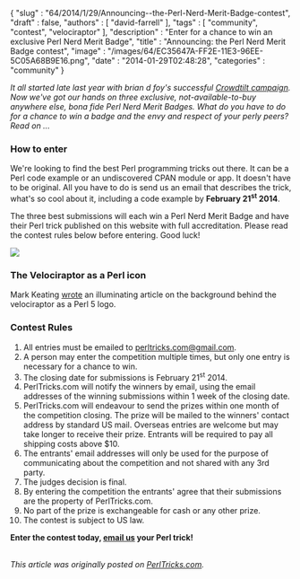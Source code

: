 {
   "slug" : "64/2014/1/29/Announcing--the-Perl-Nerd-Merit-Badge-contest",
   "draft" : false,
   "authors" : [
      "david-farrell"
   ],
   "tags" : [
      "community",
      "contest",
      "velociraptor"
   ],
   "description" : "Enter for a chance to win an exclusive Perl Nerd Merit Badge",
   "title" : "Announcing: the Perl Nerd Merit Badge contest",
   "image" : "/images/64/EC35647A-FF2E-11E3-96EE-5C05A68B9E16.png",
   "date" : "2014-01-29T02:48:28",
   "categories" : "community"
}


*It all started late last year with brian d foy's successful [Crowdtilt campaign](https://www.crowdtilt.com/campaigns/make-perl-nerd-merit-badges). Now we've got our hands on three exclusive, not-available-to-buy anywhere else, bona fide Perl Nerd Merit Badges. What do you have to do for a chance to win a badge and the envy and respect of your perly peers? Read on ...*

### How to enter

We're looking to find the best Perl programming tricks out there. It can be a Perl code example or an undiscovered CPAN module or app. It doesn't have to be original. All you have to do is send us an email that describes the trick, what's so cool about it, including a code example by **February 21<sup>st</sup> 2014**.

The three best submissions will each win a Perl Nerd Merit Badge and have their Perl trick published on this website with full accreditation. Please read the contest rules below before entering. Good luck!

![](/images/64/Perl_Nerd_Merit_Badges.jpg)

### The Velociraptor as a Perl icon

Mark Keating [wrote](http://mdk.per.ly/2011/03/02/evolution-of-the-velociraptor/) an illuminating article on the background behind the velociraptor as a Perl 5 logo.

### Contest Rules

1.  All entries must be emailed to perltricks.com@gmail.com.
2.  A person may enter the competition multiple times, but only one entry is necessary for a chance to win.
3.  The closing date for submissions is February 21<sup>st</sup> 2014.
4.  PerlTricks.com will notify the winners by email, using the email addresses of the winning submissions within 1 week of the closing date.
5.  PerlTricks.com will endeavour to send the prizes within one month of the competition closing. The prize will be mailed to the winners' contact address by standard US mail. Overseas entries are welcome but may take longer to receive their prize. Entrants will be required to pay all shipping costs above $10.
6.  The entrants' email addresses will only be used for the purpose of communicating about the competition and not shared with any 3rd party.
7.  The judges decision is final.
8.  By entering the competition the entrants' agree that their submissions are the property of PerlTricks.com.
9.  No part of the prize is exchangeable for cash or any other prize.
10. The contest is subject to US law.

**Enter the contest today, [email us](mailto:perltricks.com@gmail.com?subject=Nerd%20Merit%20Badge%20Contest) your Perl trick!**

\
*This article was originally posted on [PerlTricks.com](http://perltricks.com).*
